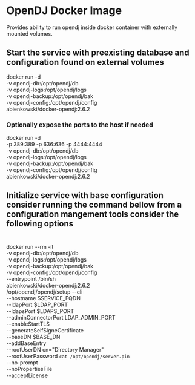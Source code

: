 # OpenDJ Docker Image

Provides ability to run opendj inside docker container with externally mounted volumes.

## Start the service with preexisting database and configuration found on external volumes

docker run -d \
    -v opendj-db:/opt/opendj/db \
    -v opendj-logs:/opt/opendj/logs \
    -v opendj-backup:/opt/opendj/bak \
    -v opendj-config:/opt/opendj/config \
    abienkowski/docker-opendj:2.6.2

### Optionally expose the ports to the host if needed

docker run -d \
    -p 389:389 -p 636:636 -p 4444:4444 \
    -v opendj-db:/opt/opendj/db \
    -v opendj-logs:/opt/opendj/logs \
    -v opendj-backup:/opt/opendj/bak \
    -v opendj-config:/opt/opendj/config \
    abienkowski/docker-opendj:2.6.2

## Initialize service with base configuration consider running the command bellow from a configuration mangement tools consider the following options
# 
docker run --rm -it \
    -v opendj-db:/opt/opendj/db \
    -v opendj-logs:/opt/opendj/logs \
    -v opendj-backup:/opt/opendj/bak \
    -v opendj-config:/opt/opendj/config \
    --entrypoint /bin/sh \
    abienkowski/docker-opendj:2.6.2 \
    /opt/opendj/opendj/setup --cli \
        --hostname $SERVICE_FQDN \
        --ldapPort $LDAP_PORT \
        --ldapsPort $LDAPS_PORT \
        --adminConnectorPort LDAP_ADMIN_PORT \
        --enableStartTLS \
        --generateSelfSigneCertificate \
        --baseDN $BASE_DN \
        --addBaseEntry \
        --rootUserDN cn="Directory Manager" \
        --rootUserPassword `cat /opt/opendj/server.pin` \
        --no-prompt \
        --noPropertiesFile \
        --acceptLicense
